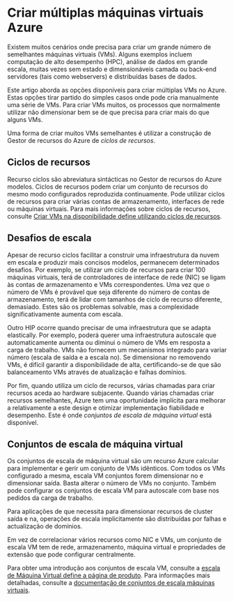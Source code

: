 <properties
    pageTitle="Criar várias máquinas virtuais | Microsoft Azure"
    description="Opções para criar várias máquinas virtuais no Windows"
    services="virtual-machines-windows"
    documentationCenter=""
    authors="gbowerman"
    manager="timlt"
    editor=""
    tags="azure-resource-manager"/>

<tags
    ms.service="virtual-machines-windows"
    ms.workload="na"
    ms.tgt_pltfrm="na"
    ms.devlang="na"
    ms.topic="article"
    ms.date="10/25/2016"
    ms.author="guybo"/>

# <a name="create-multiple-azure-virtual-machines"></a>Criar múltiplas máquinas virtuais Azure

Existem muitos cenários onde precisa para criar um grande número de semelhantes máquinas virtuais (VMs). Alguns exemplos incluem computação de alto desempenho (HPC), análise de dados em grande escala, muitas vezes sem estado e dimensionáveis camada ou back-end servidores (tais como webservers) e distribuídas bases de dados.

Este artigo aborda as opções disponíveis para criar múltiplas VMs no Azure. Estas opções tirar partido do simples casos onde pode cria manualmente uma série de VMs. Para criar VMs muitos, os processos que normalmente utilizar não dimensionar bem se de que precisa para criar mais do que alguns VMs.

Uma forma de criar muitos VMs semelhantes é utilizar a construção de Gestor de recursos do Azure de _ciclos de recursos_.

## <a name="resource-loops"></a>Ciclos de recursos

Recurso ciclos são abreviatura sintácticas no Gestor de recursos do Azure modelos. Ciclos de recursos podem criar um conjunto de recursos do mesmo modo configurados reproduzida continuamente. Pode utilizar ciclos de recursos para criar várias contas de armazenamento, interfaces de rede ou máquinas virtuais. Para mais informações sobre ciclos de recursos, consulte [Criar VMs na disponibilidade define utilizando ciclos de recursos](https://azure.microsoft.com/documentation/templates/201-vm-copy-index-loops/).

## <a name="challenges-of-scale"></a>Desafios de escala

Apesar de recurso ciclos facilitar a construir uma infraestrutura da nuvem em escala e produzir mais concisos modelos, permanecem determinados desafios. Por exemplo, se utilizar um ciclo de recursos para criar 100 máquinas virtuais, terá de controladores de interface de rede (NIC) se ligam às contas de armazenamento e VMs correspondentes. Uma vez que o número de VMs é provável que seja diferente do número de contas de armazenamento, terá de lidar com tamanhos de ciclo de recurso diferente, demasiado. Estes são os problemas solvable, mas a complexidade significativamente aumenta com escala.

Outro HIP ocorre quando precisar de uma infraestrutura que se adapta elastically. Por exemplo, poderá querer uma infraestrutura autoscale que automaticamente aumenta ou diminui o número de VMs em resposta a carga de trabalho. VMs não fornecem um mecanismos integrado para variar número (escala de saída e a escala no). Se dimensionar no removendo VMs, é difícil garantir a disponibilidade de alta, certificando-se de que são balanceamento VMs através de atualização e falhas domínios.

Por fim, quando utiliza um ciclo de recursos, várias chamadas para criar recursos aceda ao hardware subjacente. Quando várias chamadas criar recursos semelhantes, Azure tem uma oportunidade implícita para melhorar a relativamente a este design e otimizar implementação fiabilidade e desempenho. Este é onde _conjuntos de escala de máquina virtual_ está disponível.

## <a name="virtual-machine-scale-sets"></a>Conjuntos de escala de máquina virtual

Os conjuntos de escala de máquina virtual são um recurso Azure calcular para implementar e gerir um conjunto de VMs idênticos. Com todos os VMs configurado a mesma, escala VM conjuntos forem dimensionar no e dimensionar saída. Basta alterar o número de VMs no conjunto. Também pode configurar os conjuntos de escala VM para autoscale com base nos pedidos da carga de trabalho.

Para aplicações de que necessita para dimensionar recursos de cluster saída e na, operações de escala implicitamente são distribuídas por falhas e actualização de domínios.

Em vez de correlacionar vários recursos como NIC e VMs, um conjunto de escala VM tem de rede, armazenamento, máquina virtual e propriedades de extensão que pode configurar centralmente.

Para obter uma introdução aos conjuntos de escala VM, consulte a [escala de Máquina Virtual define a página de produto](https://azure.microsoft.com/services/virtual-machine-scale-sets/). Para informações mais detalhadas, consulte a [documentação de conjuntos de escala máquinas virtuais](https://azure.microsoft.com/documentation/services/virtual-machine-scale-sets/).
